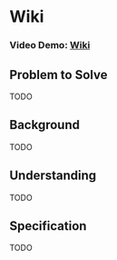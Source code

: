 # Wiki

### Video Demo: [Wiki](https://youtu.be/k8kBOH-9AWA)

## Problem to Solve

TODO

## Background

TODO

## Understanding

TODO

## Specification

TODO
